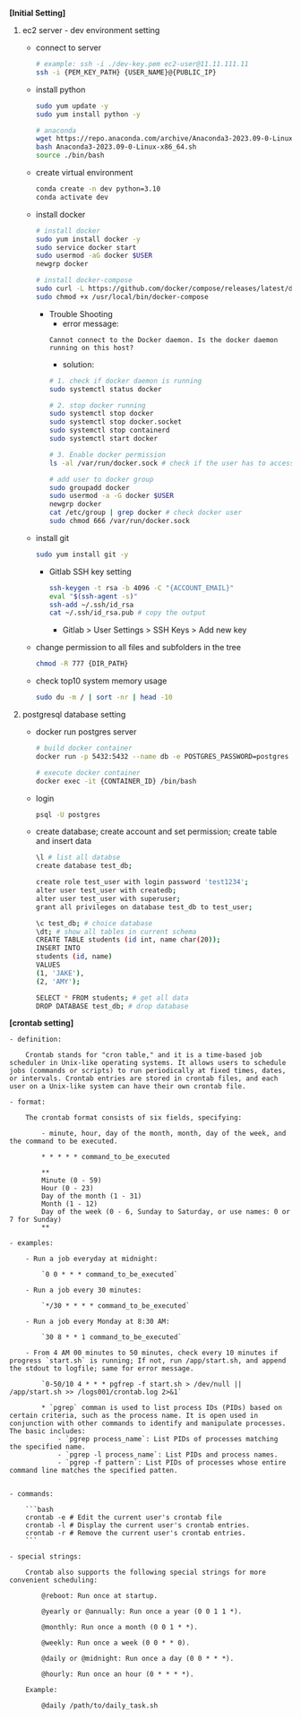 **[Initial Setting]**
1. ec2 server - dev environment setting
    - connect to server
        ```bash
        # example: ssh -i ./dev-key.pem ec2-user@11.11.111.11
        ssh -i {PEM_KEY_PATH} {USER_NAME}@{PUBLIC_IP}
        ```
    - install python
        ```bash
        sudo yum update -y
        sudo yum install python -y

        # anaconda
        wget https://repo.anaconda.com/archive/Anaconda3-2023.09-0-Linux-x86_64.sh
        bash Anaconda3-2023.09-0-Linux-x86_64.sh
        source ./bin/bash
        ```
    - create virtual environment
        ```bash
        conda create -n dev python=3.10
        conda activate dev
        ```
    - install docker
        ```bash
        # install docker
        sudo yum install docker -y
        sudo service docker start
        sudo usermod -aG docker $USER
        newgrp docker

        # install docker-compose
        sudo curl -L https://github.com/docker/compose/releases/latest/download/docker-compose-$(uname -s)-$(uname -m) -o /usr/local/bin/docker-compose
        sudo chmod +x /usr/local/bin/docker-compose
        ```
        - Trouble Shooting
            - error message:
            ```
            Cannot connect to the Docker daemon. Is the docker daemon running on this host?
            ```
            - solution:
            ```bash
            # 1. check if docker daemon is running
            sudo systemctl status docker

            # 2. stop docker running
            sudo systemctl stop docker
            sudo systemctl stop docker.socket
            sudo systemctl stop containerd
            sudo systemctl start docker

            # 3. Enable docker permission
            ls -al /var/run/docker.sock # check if the user has to access root:docker

            # add user to docker group
            sudo groupadd docker
            sudo usermod -a -G docker $USER
            newgrp docker
            cat /etc/group | grep docker # check docker user
            sudo chmod 666 /var/run/docker.sock
            ```
    - install git
        ```bash
        sudo yum install git -y
        ```

        - Gitlab SSH key setting
            ```bash
            ssh-keygen -t rsa -b 4096 -C "{ACCOUNT_EMAIL}"
            eval "$(ssh-agent -s)"
            ssh-add ~/.ssh/id_rsa
            cat ~/.ssh/id_rsa.pub # copy the output
            ```
            - Gitlab > User Settings > SSH Keys > Add new key

    - change permission to all files and subfolders in the tree
        ```bash
        chmod -R 777 {DIR_PATH}
        ```
    - check top10 system memory usage
        ```bash
        sudo du -m / | sort -nr | head -10
        ```

2. postgresql database setting
    - docker run postgres server
        ```bash
        # build docker container
        docker run -p 5432:5432 --name db -e POSTGRES_PASSWORD=postgres -e TZ=Asia/Seoul -v /usr/src/data/postgresql:/var/lib/postgresql/data -d postgres

        # execute docker container
        docker exec -it {CONTAINER_ID} /bin/bash
        ```
    - login
        ```bash
        psql -U postgres
        ```
    - create database; create account and set permission; create table and insert data
        ```bash
        \l # list all databse
        create database test_db;

        create role test_user with login password 'test1234';
        alter user test_user with createdb;
        alter user test_user with superuser;
        grant all privileges on database test_db to test_user;

        \c test_db; # choice database
        \dt; # show all tables in current schema
        CREATE TABLE students (id int, name char(20));
        INSERT INTO
        students (id, name)
        VALUES
        (1, 'JAKE'),
        (2, 'AMY');

        SELECT * FROM students; # get all data
        DROP DATABASE test_db; # drop database
        ```

**[crontab setting]**

    - definition:

        Crontab stands for "cron table," and it is a time-based job scheduler in Unix-like operating systems. It allows users to schedule jobs (commands or scripts) to run periodically at fixed times, dates, or intervals. Crontab entries are stored in crontab files, and each user on a Unix-like system can have their own crontab file.

    - format:

        The crontab format consists of six fields, specifying:

            - minute, hour, day of the month, month, day of the week, and the command to be executed.

            * * * * * command_to_be_executed

            **
            Minute (0 - 59)
            Hour (0 - 23)
            Day of the month (1 - 31)
            Month (1 - 12)
            Day of the week (0 - 6, Sunday to Saturday, or use names: 0 or 7 for Sunday)
            **

    - examples:

        - Run a job everyday at midnight:

            `0 0 * * * command_to_be_executed`

        - Run a job every 30 minutes:

            `*/30 * * * * command_to_be_executed`

        - Run a job every Monday at 8:30 AM:

            `30 8 * * 1 command_to_be_executed`

        - From 4 AM 00 minutes to 50 minutes, check every 10 minutes if progress `start.sh` is running; If not, run /app/start.sh, and append the stdout to logfile; same for error message.

            `0-50/10 4 * * * pgfrep -f start.sh > /dev/null || /app/start.sh >> /logs001/crontab.log 2>&1`

            * `pgrep` comman is used to list process IDs (PIDs) based on certain criteria, such as the process name. It is open used in conjunction with other commands to identify and manipulate processes. The basic includes:
                - `pgrep process_name`: List PIDs of processes matching the specified name.
                - `pgrep -l process_name`: List PIDs and process names.
                - `pgrep -f pattern`: List PIDs of processes whose entire command line matches the specified patten.


    - commands:

        ```bash
        crontab -e # Edit the current user's crontab file
        crontab -l # Display the current user's crontab entries.
        crontab -r # Remove the current user's crontab entries.
        ```

    - special strings:

        Crontab also supports the following special strings for more convenient scheduling:

            @reboot: Run once at startup.

            @yearly or @annually: Run once a year (0 0 1 1 *).

            @monthly: Run once a month (0 0 1 * *).

            @weekly: Run once a week (0 0 * * 0).

            @daily or @midnight: Run once a day (0 0 * * *).

            @hourly: Run once an hour (0 * * * *).

        Example:

            @daily /path/to/daily_task.sh
